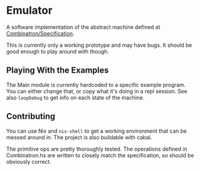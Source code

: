 # Emulator
A software implementation of the abstract machine defined at
[Combinatron/Specification](https://github.com/Combinatron/Specification).

This is currently only a working prototype and may have bugs. It should be good
enough to play around with though.

## Playing With the Examples

The Main module is currently hardcoded to a specific example program. You can
either change that, or copy what it's doing in a repl session. See also
`loopDebug` to get info on each state of the machine.

## Contributing

You can use Nix and `nix-shell` to get a working environment that can be messed
around in. The project is also buildable with cabal.

The primitive ops are pretty thoroughly tested. The operations defined in
Combinatron.hs are written to closely match the specification, so should be
obviously correct.
